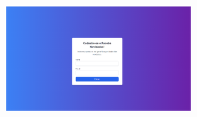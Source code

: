 ![screenshot](https://github.com/oadcavalcante/boilerplate-capture-page-next/blob/main/public/screenshot.png)
